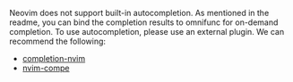 Neovim does not support built-in autocompletion. As mentioned in the readme, you can bind the completion results to omnifunc for on-demand completion. To use autocompletion, please use an external plugin. We can recommend the following:

* [completion-nvim](https://github.com/nvim-lua/completion-nvim)
* [nvim-compe](https://github.com/hrsh7th/nvim-compe)